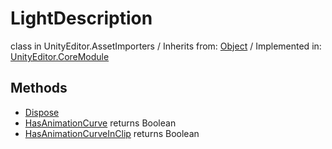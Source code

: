 # LightDescription
class in UnityEditor.AssetImporters
 / Inherits from: <a href="https://docs.unity3d.com/6000.2/Documentation/ScriptReference/Object.html">Object</a> / Implemented in: <a href="https://docs.unity3d.com/6000.2/Documentation/ScriptReference/UnityEditor.CoreModule.html">UnityEditor.CoreModule</a>

## Methods
- <a href="https://docs.unity3d.com/6000.2/Documentation/ScriptReference/LightDescription.Dispose.html">Dispose</a>
- <a href="https://docs.unity3d.com/6000.2/Documentation/ScriptReference/LightDescription.HasAnimationCurve.html">HasAnimationCurve</a> returns Boolean
- <a href="https://docs.unity3d.com/6000.2/Documentation/ScriptReference/LightDescription.HasAnimationCurveInClip.html">HasAnimationCurveInClip</a> returns Boolean
